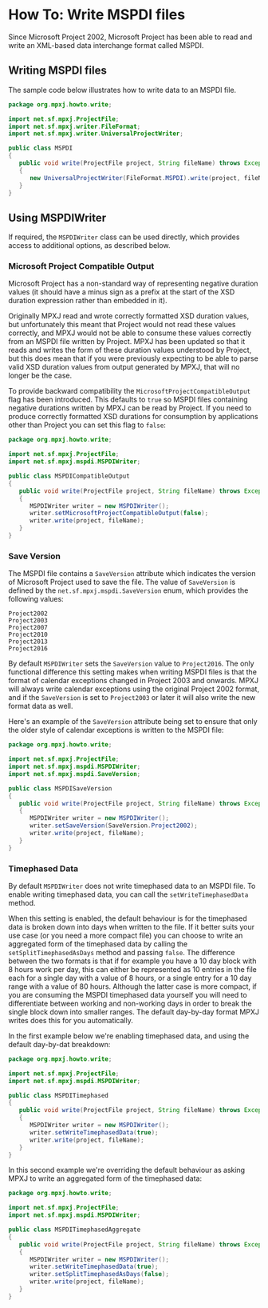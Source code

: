 # How To: Write MSPDI files
Since Microsoft Project 2002, Microsoft Project has been able to 
read and write an XML-based data interchange format called MSPDI.

## Writing MSPDI files
The sample code below illustrates how to write data to an MSPDI file.

```java
package org.mpxj.howto.write;

import net.sf.mpxj.ProjectFile;
import net.sf.mpxj.writer.FileFormat;
import net.sf.mpxj.writer.UniversalProjectWriter;

public class MSPDI
{
   public void write(ProjectFile project, String fileName) throws Exception
   {
      new UniversalProjectWriter(FileFormat.MSPDI).write(project, fileName);
   }
}
```

## Using MSPDIWriter
If required, the `MSPDIWriter` class can be used directly, which provides access
to additional options, as described below.

### Microsoft Project Compatible Output
Microsoft Project has a non-standard way of representing negative duration
values (it should have a minus sign as a prefix at the start of the XSD duration
expression rather than embedded in it).

Originally MPXJ read and wrote correctly formatted XSD duration values, but
unfortunately this meant that  Project would not read these values correctly,
and MPXJ would not be able to consume these values correctly from an MSPDI file
written by Project. MPXJ has been updated so that it reads and writes the form
of these duration values understood by Project, but this does mean that if you
were previously expecting to be able to parse valid XSD duration values from
output generated by MPXJ, that will no longer be the case.

To provide backward compatibility the `MicrosoftProjectCompatibleOutput` flag
has been introduced. This defaults to `true` so MSPDI files containing negative
durations written by MPXJ can be read by Project. If you need to produce
correctly formatted XSD durations for consumption by applications other than
Project you can set this flag to `false`:

```java
package org.mpxj.howto.write;

import net.sf.mpxj.ProjectFile;
import net.sf.mpxj.mspdi.MSPDIWriter;

public class MSPDICompatibleOutput
{
   public void write(ProjectFile project, String fileName) throws Exception
   {
      MSPDIWriter writer = new MSPDIWriter();
      writer.setMicrosoftProjectCompatibleOutput(false);
      writer.write(project, fileName);
   }
}
```     

### Save Version
The MSPDI file contains a `SaveVersion` attribute which indicates the version of
Microsoft Project used to save the file. The value of `SaveVersion` is defined
by the `net.sf.mpxj.mspdi.SaveVersion` enum,  which provides the following
values:

```
Project2002
Project2003
Project2007
Project2010
Project2013
Project2016
```

By default `MSPDIWriter` sets the `SaveVersion` value to `Project2016`. The only
functional difference this setting makes when writing MSPDI files is that the
format of calendar exceptions changed in Project 2003 and onwards. MPXJ will
always write calendar exceptions using the original Project 2002 format, and if
the `SaveVersion` is set to `Project2003` or later it will also write the  new
format data as well.

Here's an example of the `SaveVersion` attribute being set to ensure that only
the older style of calendar exceptions is written to the MSPDI file:
 
```java
package org.mpxj.howto.write;

import net.sf.mpxj.ProjectFile;
import net.sf.mpxj.mspdi.MSPDIWriter;
import net.sf.mpxj.mspdi.SaveVersion;

public class MSPDISaveVersion
{
   public void write(ProjectFile project, String fileName) throws Exception
   {
      MSPDIWriter writer = new MSPDIWriter();
      writer.setSaveVersion(SaveVersion.Project2002);
      writer.write(project, fileName);
   }
}
```

### Timephased Data
By default `MSPDIWriter` does not write timephased data to an MSPDI file. To
enable writing timephased data, you can call the `setWriteTimephasedData`
method.

When this setting is enabled, the default behaviour is for the timephased data
is broken down into days when written to the file. If it better suits your use
case (or you need a more compact file) you can choose to write an aggregated
form of the timephased data by calling the `setSplitTimephasedAsDays` method and
passing `false`. The difference between the two formats is that if for example
you have a 10 day block with 8 hours work per day, this can either be
represented as 10 entries in the file each for a single day with a value of 8
hours, or a single entry for a 10 day range with a value of 80 hours. Although
the latter case is more compact, if you are consuming the MSPDI timephased data
yourself you will need to differentiate between working and non-working days in
order to break the single block down into smaller ranges. The default day-by-day
format MPXJ writes does this for you automatically.

In the first example below we're enabling timephased data, and using the default
day-by-dat breakdown:

```java
package org.mpxj.howto.write;

import net.sf.mpxj.ProjectFile;
import net.sf.mpxj.mspdi.MSPDIWriter;

public class MSPDITimephased
{
   public void write(ProjectFile project, String fileName) throws Exception
   {
      MSPDIWriter writer = new MSPDIWriter();
      writer.setWriteTimephasedData(true);
      writer.write(project, fileName);
   }
}
```

In this second example we're overriding the default behaviour as asking MPXJ to
write an aggregated form of the timephased data: 

```java
package org.mpxj.howto.write;

import net.sf.mpxj.ProjectFile;
import net.sf.mpxj.mspdi.MSPDIWriter;

public class MSPDITimephasedAggregate
{
   public void write(ProjectFile project, String fileName) throws Exception
   {
      MSPDIWriter writer = new MSPDIWriter();
      writer.setWriteTimephasedData(true);
      writer.setSplitTimephasedAsDays(false);
      writer.write(project, fileName);
   }
}
```

